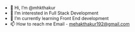 - 👋 Hi, I’m @mhkthakur
- 👀 I’m interested in Full Stack Development
- 🌱 I’m currently learning Front End development
- 📫 How to reach me Email - mehakthakur192@gmail.com

<!---
mhkthakur/mhkthakur is a ✨ special ✨ repository because its `README.md` (this file) appears on your GitHub profile.
You can click the Preview link to take a look at your changes.
--->
